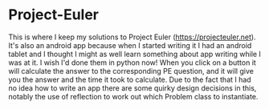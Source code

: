 # Project-Euler
This is where I keep my solutions to Project Euler (https://projecteuler.net). It's also an android app because when I started writing it I had an android tablet and I thought I might as well learn something about app writing while I was at it. I wish I'd done them in python now!
When you click on a button it will calculate the answer to the corresponding PE question, and it will give you the answer and the time it took to calculate. 
Due to the fact that I had no idea how to write an app there are some quirky design decisions in this, notably the use of reflection to work out which Problem class to instantiate. 
